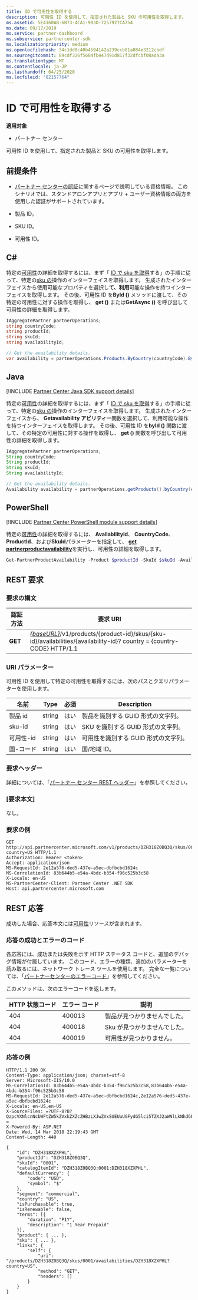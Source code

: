 ```yaml
---
title: ID で可用性を取得する
description: 可用性 ID を使用して、指定された製品と SKU の可用性を取得します。
ms.assetid: 5E4160AB-6B73-4CA1-903D-7257927CA754
ms.date: 09/17/2019
ms.service: partner-dashboard
ms.subservice: partnercenter-sdk
ms.localizationpriority: medium
ms.openlocfilehash: 34c1dd0c40b4594142a239ccb81a884e3212cbdf
ms.sourcegitcommit: 89cdf326f5684fb447d91d817f32dfcbf08ada3a
ms.translationtype: MT
ms.contentlocale: ja-JP
ms.lasthandoff: 04/25/2020
ms.locfileid: "82157764"
---
```

# <a name="get-the-availability-by-id"></a>ID で可用性を取得する

**適用対象**

- パートナー センター

可用性 ID を使用して、指定された製品と SKU の可用性を取得します。

## <a name="prerequisites"></a>前提条件

- [パートナー センターの認証](partner-center-authentication.md)に関するページで説明している資格情報。 このシナリオでは、スタンドアロンアプリとアプリ + ユーザー資格情報の両方を使用した認証がサポートされています。

- 製品 ID。

- SKU ID。

- 可用性 ID。

## <a name="c"></a>C\#

特定の[可用性](product-resources.md#availability)の詳細を取得するには、まず「 [ID で sku を取得](get-a-sku-by-id.md)する」の手順に従って、特定の[sku の](product-resources.md#sku)操作のインターフェイスを取得します。 生成されたインターフェイスから使用可能なプロパティを選択し**て、利用**可能な操作を持つインターフェイスを取得します。 その後、可用性 ID を**ById ()** メソッドに渡して、その特定の可用性に対する操作を取得し、 **get ()** または**GetAsync ()** を呼び出して可用性の詳細を取得します。

```csharp
IAggregatePartner partnerOperations;
string countryCode;
string productId;
string skuId;
string availabilityId;

// Get the availability details.
var availability = partnerOperations.Products.ByCountry(countryCode).ById(productId).Skus.ById(skuId).Availabilities.ById(availabilityId).Get();
```

## <a name="java"></a>Java

[!INCLUDE [Partner Center Java SDK support details](../includes/java-sdk-support.md)]

特定の[可用性](product-resources.md#availability)の詳細を取得するには、まず「 [ID で sku を取得](get-a-sku-by-id.md)する」の手順に従って、特定の[sku の](product-resources.md#sku)操作のインターフェイスを取得します。 生成されたインターフェイスから、 **Getavailability アビリティー**関数を選択して、利用可能な操作を持つインターフェイスを取得します。 その後、可用性 ID を**byId ()** 関数に渡して、その特定の可用性に対する操作を取得し、 **get ()** 関数を呼び出して可用性の詳細を取得します。

```java
IAggregatePartner partnerOperations;
String countryCode;
String productId;
String skuId;
String availabilityId;

// Get the availability details.
Availability availability = partnerOperations.getProducts().byCountry(countryCode).byId(productId).getSkus().byId(skuId).getAvailabilities().byId(availabilityId).get();
```

## <a name="powershell"></a>PowerShell

[!INCLUDE [Partner Center PowerShell module support details](../includes/powershell-module-support.md)]

特定の[可用性](product-resources.md#availability)の詳細を取得するには、 **AvailabilityId**、 **CountryCode**、 **ProductId**、および**SkuId**パラメーターを指定して、 [**get partnerproductavailability**](https://github.com/Microsoft/Partner-Center-PowerShell/blob/master/docs/help/Get-PartnerProductAvailability.md)を実行し、可用性の詳細を取得します。

```powershell
Get-PartnerProductAvailability -Product $productId -SkuId $skuId -AvailabilityId $availabilityId
```

## <a name="rest-request"></a>REST 要求

### <a name="request-syntax"></a>要求の構文

| 認証方法  | 要求 URI |
|---------|------------------------------------------------------------------------------------------------------------------------------------------------------------|
| **GET** | [*{baseURL}*](partner-center-rest-urls.md)/v1/products/{product-id}/skus/{sku-id}/availabilities/{availability-id}? country = {country-CODE} HTTP/1.1         |

### <a name="uri-parameter"></a>URI パラメーター

可用性 ID を使用して特定の可用性を取得するには、次のパスとクエリパラメーターを使用します。

| 名前                   | Type     | 必須 | Description                                                     |
|------------------------|----------|----------|-----------------------------------------------------------------|
| 製品 id             | string   | はい      | 製品を識別する GUID 形式の文字列。            |
| sku-id                 | string   | はい      | SKU を識別する GUID 形式の文字列。                |
| 可用性-id        | string   | はい      | 可用性を識別する GUID 形式の文字列。       |
| 国-コード           | string   | はい      | 国/地域 ID。                                            |

### <a name="request-headers"></a>要求ヘッダー

詳細については、「[パートナー センター REST ヘッダー](headers.md)」を参照してください。

### <a name="request-body"></a>[要求本文]

なし。

### <a name="request-example"></a>要求の例

```http
GET http://api.partnercenter.microsoft.com/v1/products/DZH318Z0BQ3Q/skus/0001/availabilities/DZH318XZXPHL?country=US HTTP/1.1
Authorization: Bearer <token>
Accept: application/json
MS-RequestId: 2e12a576-ded5-437e-a5ec-dbfbcbd1624c
MS-CorrelationId: 83b644b5-e54a-4bdc-b354-f96c525b3c58
X-Locale: en-US
MS-PartnerCenter-Client: Partner Center .NET SDK
Host: api.partnercenter.microsoft.com
```

## <a name="rest-response"></a>REST 応答

成功した場合、応答本文には[可用性](product-resources.md#availability)リソースが含まれます。

### <a name="response-success-and-error-codes"></a>応答の成功とエラーのコード

各応答には、成功または失敗を示す HTTP ステータス コードと、追加のデバッグ情報が付属しています。 このコード、エラーの種類、追加のパラメーターを読み取るには、ネットワーク トレース ツールを使用します。 完全な一覧については、「[パートナーセンターのエラーコード](error-codes.md)」を参照してください。

このメソッドは、次のエラーコードを返します。

| HTTP 状態コード     | エラー コード   | 説明                                                                                               |
|----------------------|--------------|-----------------------------------------------------------------------------------------------------------|
| 404                  | 400013       | 製品が見つかりませんでした。                                                                                    |
| 404                  | 400018       | Sku が見つかりませんでした。                                                                                        |
| 404                  | 400019       | 可用性が見つかりません。                                                                                   |

### <a name="response-example"></a>応答の例

```http
HTTP/1.1 200 OK
Content-Type: application/json; charset=utf-8
Server: Microsoft-IIS/10.0
MS-CorrelationId: 83b644b5-e54a-4bdc-b354-f96c525b3c58,83b644b5-e54a-4bdc-b354-f96c525b3c58
MS-RequestId: 2e12a576-ded5-437e-a5ec-dbfbcbd1624c,2e12a576-ded5-437e-a5ec-dbfbcbd1624c
X-Locale: en-US,en-US
X-SourceFiles: =?UTF-8?B?QzpcVXNlcnNcbWFtZW5kZVxkZXZcZHBzLXJwZVxSUEUuUGFydG5lci5TZXJ2aWNlLkNhdGFsb2dcV2ViQXBpc1xDYXRhbG9nU2VydmljZS5WMi5XZWJcdjFccHJvZHVjdHNcRFpIMzE4WjBCUTNRXHNrdXNcMDAwMVxhdmFpbGFiaWxpdGllc1xEWkgzMThaMEhNS1E=?=
X-Powered-By: ASP.NET
Date: Wed, 14 Mar 2018 22:19:43 GMT
Content-Length: 440

{
    "id": "DZH318XZXPHL",
    "productId": "DZH318Z0BQ3Q",
    "skuId": "0001",
    "catalogItemId": "DZH318Z0BQ3Q:0001:DZH318XZXPHL",
    "defaultCurrency": {
        "code": "USD",
        "symbol": "$"
    },
    "segment": "commercial",
    "country": "US",
    "isPurchasable": true,
    "isRenewable": false,
    "terms": [{
        "duration": "P1Y",
        "description": "1 Year Prepaid"
    }],
    "product": { ... },
    "sku": { ... },
    "links": {
        "self": {
            "uri": "/products/DZH318Z0BQ3Q/skus/0001/availabilities/DZH318XZXPHL?country=US",
            "method": "GET",
            "headers": []
        }
    }
}
```
